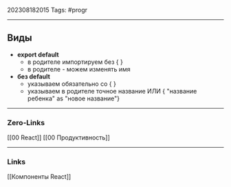 202308182015
Tags: #progr 

---
## Виды

- **export default** 
	- в  родителе импортируем без { }
	- в родителе - можем изменять имя
- **без default** 
	- указываем обязательно со { }
	- указываем в родителе точное название ИЛИ { "название ребенка" as "новое название"}
 

---
### Zero-Links
[[00 React]]
[[00 Продуктивность]]

---
### Links
[[Компоненты React]]